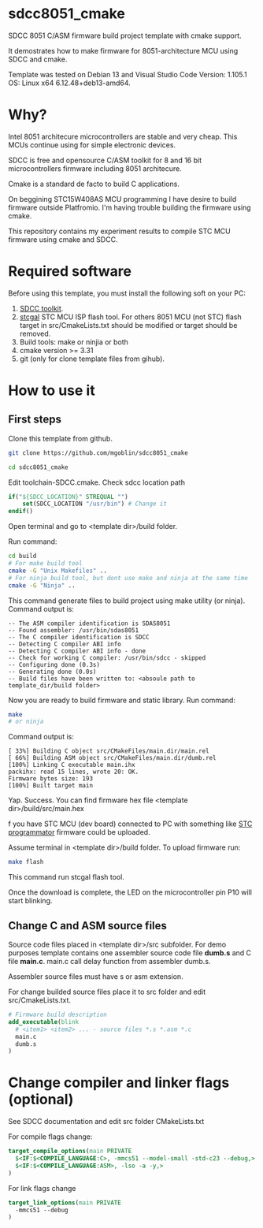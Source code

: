 # sdcc8051_cmake
SDCC 8051 C/ASM firmware build project template with cmake support.

It demostrates how to make firmware for 8051-architecture MCU using SDCC and cmake.

Template was tested on Debian 13 and Visual Studio Code Version: 1.105.1 OS: Linux x64 6.12.48+deb13-amd64.

# Why?
Intel 8051 architecure microcontrollers are stable and very cheap. This MCUs continue using for simple electronic devices. 

SDCC is free and opensource C/ASM toolkit for 8 and 16 bit microcontrollers firmware including 8051 architecure.

Cmake is a standard de facto to build C applications. 

On beggining STC15W408AS MCU programming I have desire to build firmware outside Platfromio. I'm having trouble building the firmware using cmake.

This repository contains my experiment results to compile STC MCU firmware using cmake and SDCC.

# Required software
Before using this template, you must install the following soft on your PC:
1. [SDCC toolkit](https://sdcc.sourceforge.net/). 
2. [stcgal](https://github.com/grigorig/stcgal) STC MCU ISP flash tool. For others 8051 MCU (not STC) flash target in src/CmakeLists.txt should be modified or target should be removed.
3. Build tools: make or ninjia or both
4. cmake version >= 3.31
5. git (only for clone template files from gihub). 

# How to use it

## First steps
Clone this template from github.
```bash
git clone https://github.com/mgoblin/sdcc8051_cmake

cd sdcc8051_cmake
```
Edit toolchain-SDCC.cmake. Check sdcc location path
```cmake
if("${SDCC_LOCATION}" STREQUAL "")
	set(SDCC_LOCATION "/usr/bin") # Change it
endif()	
```

Open terminal and go to &lt;template dir&gt;/build folder.

Run command: 
```bash
cd build
# For make build tool
cmake -G "Unix Makefiles" ..
# For ninja build tool, but dont use make and ninja at the same time
cmake -G "Ninja" ..
```

This command generate files to build project using make utility (or ninja). Command output is:

```
-- The ASM compiler identification is SDAS8051
-- Found assembler: /usr/bin/sdas8051
-- The C compiler identification is SDCC
-- Detecting C compiler ABI info
-- Detecting C compiler ABI info - done
-- Check for working C compiler: /usr/bin/sdcc - skipped
-- Configuring done (0.3s)
-- Generating done (0.0s)
-- Build files have been written to: <absoule path to template_dir/build folder> 
```

Now you are ready to build firmware and static library. Run command:
```bash
make
# or ninja 
```
Command output is:
```
[ 33%] Building C object src/CMakeFiles/main.dir/main.rel
[ 66%] Building ASM object src/CMakeFiles/main.dir/dumb.rel
[100%] Linking C executable main.ihx
packihx: read 15 lines, wrote 20: OK.
Firmware bytes size: 193
[100%] Built target main
```

Yap. Success. You can find firmware hex file &lt;template dir&gt;/build/src/main.hex

f you have STC MCU (dev board) connected to PC with something like [STC programmator](https://github.com/mgoblin/STC-programmator) firmware could be uploaded.

Assume terminal in &lt;template dir&gt;/build folder.
To upload firmware run:
```bash
make flash
```
This command run stcgal flash tool.

Once the download is complete, the LED on the microcontroller pin P10 will start blinking.

## Change C and ASM source files
Source code files placed in &lt;template dir&gt;/src subfolder. 
For demo purposes template contains one assembler source code file **dumb.s** and C file **main.c**. main.c call delay function from assembler dumb.s.

Assembler source files must have s or asm extension.

For change builded source files place it to src folder and edit src/CmakeLists.txt.

```cmake
# Firmware build description
add_executable(blink 
  # <item1> <item2> ... - source files *.s *.asm *.c
  main.c
  dumb.s 
)
```

# Change compiler and linker flags (optional)
See SDCC documentation and edit src folder CMakeLists.txt

For compile flags change:
```cmake
target_compile_options(main PRIVATE
  $<IF:$<COMPILE_LANGUAGE:C>, -mmcs51 --model-small -std-c23 --debug,>
  $<IF:$<COMPILE_LANGUAGE:ASM>, -lso -a -y,>
)
```

For link flags change
```cmake
target_link_options(main PRIVATE
  -mmcs51 --debug
)
```